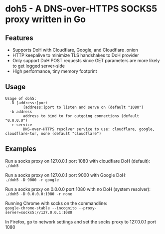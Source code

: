 # doh5 - A DNS-over-HTTPS SOCKS5 proxy written in Go

## Features

- Supports DoH with Cloudflare, Google, and Cloudflare .onion 
- HTTP keepalive to minimize TLS handshakes to DoH provider
- Only support DoH POST requests since GET parameters are more likely to get logged server-side
- High performance, tiny memory footprint

## Usage
```
Usage of doh5:
  -D [address:]port
        [address:]port to listen and serve on (default "1080")
  -b address
        address to bind to for outgoing connections (default "0.0.0.0")
  -r service
        DNS-over-HTTPS resolver service to use: cloudflare, google, cloudflare-tor, none (default "cloudflare")
```

## Examples

Run a socks proxy on 127.0.0.1 port 1080 with cloudflare DoH (default):<br>
```./doh5```

Run a socks proxy on 127.0.0.1 port 9000 with Google DoH:<br>
```./doh5 -D 9000 -r google```

Run a socks proxy on 0.0.0.0 port 1080 with no DoH (system resolver):<br>
```./doh5 -D 0.0.0.0:1080 -r none```

Running Chrome with socks on the commandline:<br>
```google-chrome-stable --incognito --proxy-server=socks5://127.0.0.1:1080```

In Firefox, go to network settings and set the socks proxy to 127.0.0.1 port 1080
